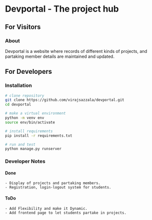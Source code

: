# Devportal - The project hub
## For Visitors
### About
Devportal is a website where records of different kinds of projects, and partaking member details are maintained and updated.
## For Developers
### Installation
```sh
# clone repository
git clone https://github.com/virajsazzala/devportal.git
cd devportal

# make a virtual environment
python -m venv env
source env/bin/activate

# install requirements
pip install -r requirements.txt

# run and test
python manage.py runserver
```
### Developer Notes
#### Done
    - Display of projects and partaking members.
    - Registration, login-logout system for students.
#### ToDo
    - Add Flexibility and make it Dynamic.
    - Add frontend page to let students partake in projects.
    
